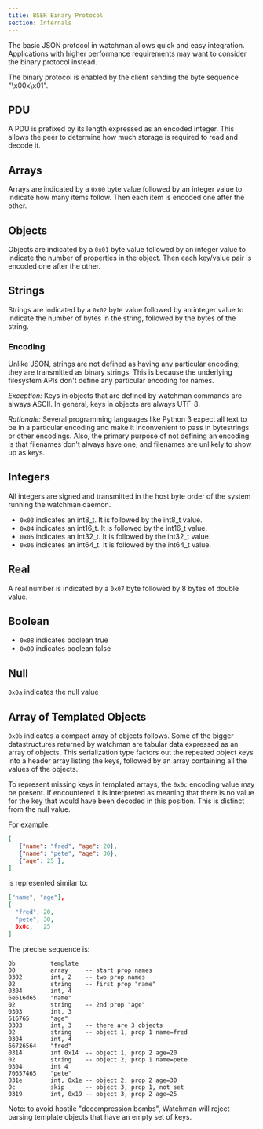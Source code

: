 ```yaml
---
title: BSER Binary Protocol
section: Internals
---
```


The basic JSON protocol in watchman allows quick and easy integration.
Applications with higher performance requirements may want to consider the
binary protocol instead.

The binary protocol is enabled by the client sending the byte sequence
"\x00x\x01".

## PDU

A PDU is prefixed by its length expressed as an encoded integer. This allows the
peer to determine how much storage is required to read and decode it.

## Arrays

Arrays are indicated by a `0x00` byte value followed by an integer value to
indicate how many items follow. Then each item is encoded one after the other.

## Objects

Objects are indicated by a `0x01` byte value followed by an integer value to
indicate the number of properties in the object. Then each key/value pair is
encoded one after the other.

## Strings

Strings are indicated by a `0x02` byte value followed by an integer value to
indicate the number of bytes in the string, followed by the bytes of the string.

### Encoding

Unlike JSON, strings are not defined as having any particular encoding; they are
transmitted as binary strings. This is because the underlying filesystem APIs
don't define any particular encoding for names.

_Exception:_ Keys in objects that are defined by watchman commands are always
ASCII. In general, keys in objects are always UTF-8.

_Rationale:_ Several programming languages like Python 3 expect all text to be
in a particular encoding and make it inconvenient to pass in bytestrings or
other encodings. Also, the primary purpose of not defining an encoding is that
filenames don't always have one, and filenames are unlikely to show up as keys.

## Integers

All integers are signed and transmitted in the host byte order of the system
running the watchman daemon.

- `0x03` indicates an int8_t. It is followed by the int8_t value.
- `0x04` indicates an int16_t. It is followed by the int16_t value.
- `0x05` indicates an int32_t. It is followed by the int32_t value.
- `0x06` indicates an int64_t. It is followed by the int64_t value.

## Real

A real number is indicated by a `0x07` byte followed by 8 bytes of double value.

## Boolean

- `0x08` indicates boolean true
- `0x09` indicates boolean false

## Null

`0x0a` indicates the null value

## Array of Templated Objects

`0x0b` indicates a compact array of objects follows. Some of the bigger
datastructures returned by watchman are tabular data expressed as an array of
objects. This serialization type factors out the repeated object keys into a
header array listing the keys, followed by an array containing all the values of
the objects.

To represent missing keys in templated arrays, the `0x0c` encoding value may be
present. If encountered it is interpreted as meaning that there is no value for
the key that would have been decoded in this position. This is distinct from the
null value.

For example:

```json
[
   {"name": "fred", "age": 20},
   {"name": "pete", "age": 30},
   {"age": 25 },
]
```

is represented similar to:

```json
["name", "age"],
[
  "fred", 20,
  "pete", 30,
  0x0c,   25
]
```

The precise sequence is:

```
0b          template
00          array     -- start prop names
0302        int, 2    -- two prop names
02          string    -- first prop "name"
0304        int, 4
6e616d65    "name"
02          string    -- 2nd prop "age"
0303        int, 3
616765      "age"
0303        int, 3    -- there are 3 objects
02          string    -- object 1, prop 1 name=fred
0304        int, 4
66726564    "fred"
0314        int 0x14  -- object 1, prop 2 age=20
02          string    -- object 2, prop 1 name=pete
0304        int 4
70657465    "pete"
031e        int, 0x1e -- object 2, prop 2 age=30
0c          skip      -- object 3, prop 1, not set
0319        int, 0x19 -- object 3, prop 2 age=25
```

Note: to avoid hostile "decompression bombs", Watchman will reject parsing
template objects that have an empty set of keys.
